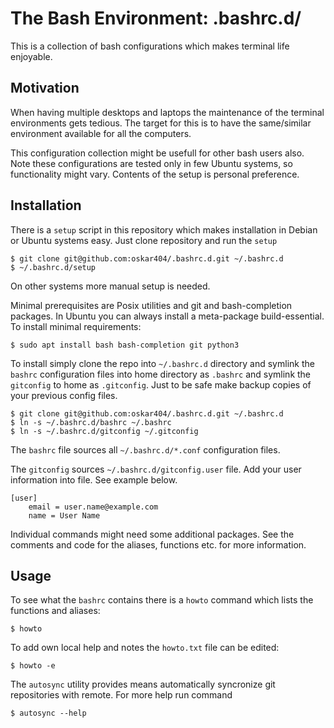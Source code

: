 
The Bash Environment: .bashrc.d/
================================

This is a collection of bash configurations which makes terminal life enjoyable.

Motivation
----------

When having multiple desktops and laptops the maintenance of the terminal
environments gets tedious. The target for this is to have the same/similar
environment available for all the computers.

This configuration collection might be usefull for other bash users also. Note
these configurations are tested only in few Ubuntu systems, so functionality
might vary. Contents of the setup is personal preference.

Installation
------------

There is a `setup` script in this repository which makes installation in Debian
or Ubuntu systems easy. Just clone repository and run the `setup`

    $ git clone git@github.com:oskar404/.bashrc.d.git ~/.bashrc.d
    $ ~/.bashrc.d/setup

On other systems more manual setup is needed.

Minimal prerequisites are Posix utilities and git and bash-completion packages.
In Ubuntu you can always install a meta-package build-essential. To install
minimal requirements:

    $ sudo apt install bash bash-completion git python3

To install simply clone the repo into `~/.bashrc.d` directory and symlink the
`bashrc` configuration files into home directory as `.bashrc` and symlink the
`gitconfig` to home as `.gitconfig`. Just to be safe make backup copies of
your previous config files.

    $ git clone git@github.com:oskar404/.bashrc.d.git ~/.bashrc.d
    $ ln -s ~/.bashrc.d/bashrc ~/.bashrc
    $ ln -s ~/.bashrc.d/gitconfig ~/.gitconfig

The `bashrc` file sources all `~/.bashrc.d/*.conf` configuration files.

The `gitconfig` sources `~/.bashrc.d/gitconfig.user` file. Add your user
information into file. See example below.

    [user]
        email = user.name@example.com
        name = User Name

Individual commands might need some additional packages. See the comments and
code for the aliases, functions etc. for more information.

Usage
-----

To see what the `bashrc` contains there is a `howto` command which lists the
functions and aliases:

    $ howto

To add own local help and notes the `howto.txt` file can be edited:

    $ howto -e

The `autosync` utility provides means automatically syncronize git repositories
with remote. For more help run command

    $ autosync --help
